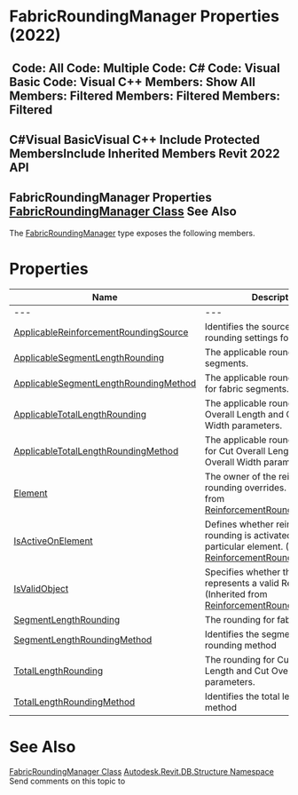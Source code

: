 # FabricRoundingManager Properties (2022)

﻿
 Code: All Code: Multiple Code: C# Code: Visual Basic Code: Visual C++  Members: Show All Members: Filtered Members: Filtered Members: Filtered   
---  
C#Visual BasicVisual C++
Include Protected MembersInclude Inherited Members
Revit 2022 API  
---  
FabricRoundingManager Properties  
[FabricRoundingManager Class](6a6324cc-a18c-b883-1b1f-f2ad37147842.md "FabricRoundingManager Class") See Also  
---  
The [FabricRoundingManager](6a6324cc-a18c-b883-1b1f-f2ad37147842.md "FabricRoundingManager Class") type exposes the following members.
# Properties
| Name | Description |
| --- | --- |
| --- | --- | --- |
| [ApplicableReinforcementRoundingSource](183be200-494b-5add-c086-d4e57e08d64f.md "ApplicableReinforcementRoundingSource Property") | Identifies the source of the rounding settings for this element. |
| [ApplicableSegmentLengthRounding](5d9f35bb-637d-8b8b-c2e5-816d08feea36.md "ApplicableSegmentLengthRounding Property") | The applicable rounding for fabric segments. |
| [ApplicableSegmentLengthRoundingMethod](2b268449-e8ff-ffe4-a0f0-aa025c684524.md "ApplicableSegmentLengthRoundingMethod Property") | The applicable rounding method for fabric segments. |
| [ApplicableTotalLengthRounding](07e33ef6-56d4-fd21-559e-816a3dfb2a10.md "ApplicableTotalLengthRounding Property") | The applicable rounding for Cut Overall Length and Cut Overall Width parameters. |
| [ApplicableTotalLengthRoundingMethod](404cde5c-2e56-eeeb-5844-0cc34d4d15da.md "ApplicableTotalLengthRoundingMethod Property") | The applicable rounding method for Cut Overall Length and Cut Overall Width parameters. |
| [Element](19607a51-5b44-f2a0-7a6a-9aabde232d6e.md "Element Property") | The owner of the reinforcement rounding overrides.  (Inherited from [ReinforcementRoundingManager](35970bc8-fcb2-42f9-fb6f-38ca919e5e2d.md "ReinforcementRoundingManager Class").) |
| [IsActiveOnElement](c4210861-6b33-b2e4-8e1f-2684734eb770.md "IsActiveOnElement Property") | Defines whether reinforcement rounding is activated for the particular element.  (Inherited from [ReinforcementRoundingManager](35970bc8-fcb2-42f9-fb6f-38ca919e5e2d.md "ReinforcementRoundingManager Class").) |
| [IsValidObject](d5e55a5e-7ced-d29d-5801-2fa7317fb055.md "IsValidObject Property") | Specifies whether the .NET object represents a valid Revit entity.  (Inherited from [ReinforcementRoundingManager](35970bc8-fcb2-42f9-fb6f-38ca919e5e2d.md "ReinforcementRoundingManager Class").) |
| [SegmentLengthRounding](204bff41-9ab8-9d1b-f1ff-b84390f43f51.md "SegmentLengthRounding Property") | The rounding for fabric segments. |
| [SegmentLengthRoundingMethod](2689ef37-0b7a-5f2e-fe73-dac3744ead1f.md "SegmentLengthRoundingMethod Property") | Identifies the segment length rounding method |
| [TotalLengthRounding](0f6f6d3f-3563-34e5-ee5b-8c8293df0aa0.md "TotalLengthRounding Property") | The rounding for Cut Overall Length and Cut Overall Width parameters. |
| [TotalLengthRoundingMethod](16f423e8-39d9-e178-18a6-a4488087a7d7.md "TotalLengthRoundingMethod Property") | Identifies the total length rounding method |

# See Also
[FabricRoundingManager Class](6a6324cc-a18c-b883-1b1f-f2ad37147842.md "FabricRoundingManager Class")
[Autodesk.Revit.DB.Structure Namespace](d586b341-f687-9d90-e96d-255806b7d4fc.md "Autodesk.Revit.DB.Structure Namespace")
Send comments on this topic to 